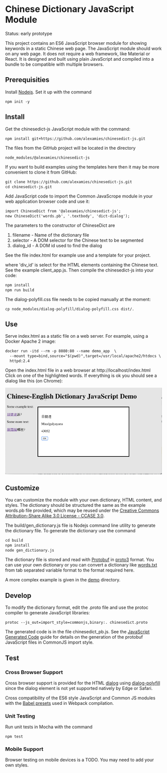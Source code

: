 # Chinese Dictionary JavaScript Module
Status: early prototype

This project contains an ES6 JavaScript browser module for showing keywords in a
static Chinese web page. The JavaScript module should work on any web page.
It does not require a web framework, like Material or React. It is designed
and built using plain JavaScript and compiled into a bundle to be compatible
with multiple browsers.

## Prerequisities
Install [Nodejs](https://nodejs.org). Set it up with the command
```
npm init -y
```

## Install
Get the chinesedict-js JavaScript module with the command:
```
npm install git+https://github.com/alexamies/chinesedict-js.git
```

The files from the GitHub project will be located in the directory
```
node_modules/@alexamies/chinesedict-js
```

If you want to build examples using the templates here then it may be more
convenient to clone it from GitHub:
```
git clone https://github.com/alexamies/chinesedict-js.git
cd chinesedict-js.git
```

Add JavaScript code to import the Common JavaScrope module in your web
application browser code and use it:
```
import ChineseDict from '@alexamies/chinesedict-js';
new ChineseDict('words.pb', '.textbody', 'dict-dialog');
```

The parameters to the constructor of ChineseDict are

1. filename - Name of the dictionary file
2. selector - A DOM selector for the Chinese text to be segmented
3. dialog_id - A DOM id used to find the dialog

See the file index.html for example use and a template for your project.

where 'div_id' is select for the HTML elements containing the Chinese text.
See the example client_app.js. Then compile the chinesedict-js into your code:
```
npm install
npm run build
```

The dialog-polyfill.css file needs to be copied manually at the moment:
```
cp node_modules/dialog-polyfill/dialog-polyfill.css dist/.
```

## Use
Serve index.html as a static file on a web server. For example, using a Docker
Apache 2 image:
```
docker run -itd --rm -p 8080:80 --name demo_app  \
  --mount type=bind,source="$(pwd)",target=/usr/local/apache2/htdocs \
  httpd:2.4
```
Open the index.html file in a web browser at http://localhost/index.html
Click on one of the highlighted words. If everything is ok you should see a
dialog like this (on Chrome):

<img
src='https://github.com/alexamies/chinesedict-js/blob/master/screenshot.png'/>

## Customize
You can customize the module with your own dictionary, HTML content, and styles.
The dictionary should be structured the same as the example words.pb file
provided, which may be reused under the [Creative Commons Attribution-Share
Alike 3.0 License - CCASE 3.0](https://creativecommons.org/licenses/by-sa/3.0/).

The build/gen_dictionary.js file is Nodejs command line utility to generate
the dictionary file. To generate the dictionary use the command

```
cd build
npm install
node gen_dictionary.js 
```

The dictionary file is stored and read with
[Protobuf](https://developers.google.com/protocol-buffers/) in 
[proto3](https://developers.google.com/protocol-buffers/docs/proto3) format.
You can use your own dictionary or you can convert a dictionary like 
[words.txt](https://github.com/alexamies/chinesenotes.com/tree/master/data/words.txt)
from tab separated variable format to the format required here.

A more complex example is given in the [demo](demo/) directory.

## Develop
To modify the dictionary format, edit the .proto file and use the protoc
compiler to generate JavaScript libraries:
```
protoc --js_out=import_style=commonjs,binary:. chinesedict.proto
```

The generated code is in the file chinesedict_pb.js. See the [JavaScript
Generated
Code](https://developers.google.com/protocol-buffers/docs/reference/javascript-generated)
guide for details on the generation of the protobuf JavaScript files in
CommonJS import style.

## Test
### Cross Browser Support
Cross browser support is provided for the HTML
[dialog](https://developer.mozilla.org/en-US/docs/Web/HTML/Element/dialog)
using [dialog-polyfill](https://github.com/GoogleChrome/dialog-polyfill) since
the dialog element is not yet supported natively by Edge or Safari.

Cross compatibility of the ES6 style JavaScript and Common JS modules with the
[Babel presets](https://babeljs.io/docs/en/presets) used in Webpack compilation.

### Unit Testing
Run unit tests in Mocha with the command
```
npm test
```

### Mobile Support
Browser testing on mobile devices is a TODO. You may need to add your own
styles. 
